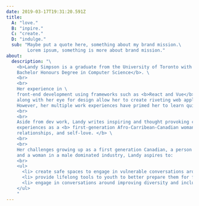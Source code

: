 ```yaml
---
date: 2019-03-17T19:31:20.591Z
title:
  A: "love."
  B: "inpire."
  C: "create."
  D: "indulge."
  sub: "Maybe put a quote here, something about my brand mission.\ 
        Lorem ipsum, something is more about brand mission."
about:
  description: "\
    <b>Landy Simpson is a graduate from the University of Toronto with a \
    Bachelor Honours Degree in Computer Science</b>. \
    <br>
    <br>
    Her experience in \
    front-end development using frameworks such as <b>React and Vue</b>, \
    along with her eye for design allow her to create riveting web applications. \
    However, her multiple work experiences have primed her to learn quickly adapt to new programming languages, and frameworks. She's a natural problem solver and enjoys taking on new exciting challenges.
    <br>
    <br>
    Aside from dev work, Landy writes inspiring and thought provoking content around her \
    experiences as a <b> first-generation Afro-Carribean-Canadian woman around topics such as education,\
    relationships, and self-love. </b> \
    <br>
    <br>
    Her challenges growing up as a first generation Canadian, a person of colour, \
    and a woman in a male dominated industry, Landy aspires to:
    <br>
    <ul> 
      <li> create safe spaces to engage in vulnerable conversations around womanhood, and blackness </li>
      <li> provide lifelong tools to youth to better prepare them for future endeavours.</li>\
      <li> engage in conversations around improving diversity and inclusivity in workspaces</li>
    </ul>
    "
---
```

